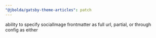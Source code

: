 ```yaml
---
"@jbolda/gatsby-theme-articles": patch
---
```


ability to specify socialImage frontmatter as full url, partial, or through config as either
